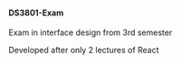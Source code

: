 #### DS3801-Exam
Exam in interface design from 3rd semester

Developed after only 2 lectures of React

